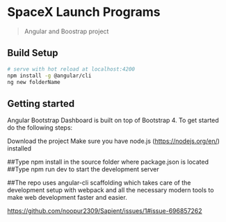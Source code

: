 # SpaceX Launch Programs

> Angular and Boostrap project

## Build Setup

``` bash
# serve with hot reload at localhost:4200
npm install -g @angular/cli
ng new folderName
```

## Getting started
Angular Bootstrap Dashboard is built on top of Bootstrap 4. To get started do the following steps:

Download the project
Make sure you have node.js (https://nodejs.org/en/) installed

##Type npm install in the source folder where package.json is located
##Type npm run dev to start the development server

##The repo uses angular-cli scaffolding which takes care of the development setup with webpack and all the necessary modern tools to make web development faster and easier.

https://github.com/noopur2309/Sapient/issues/1#issue-696857262




